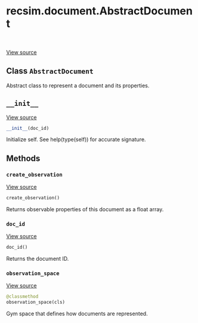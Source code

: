 <div itemscope itemtype="http://developers.google.com/ReferenceObject">
<meta itemprop="name" content="recsim.document.AbstractDocument" />
<meta itemprop="path" content="Stable" />
<meta itemprop="property" content="__init__"/>
<meta itemprop="property" content="create_observation"/>
<meta itemprop="property" content="doc_id"/>
<meta itemprop="property" content="observation_space"/>
</div>

# recsim.document.AbstractDocument

<table class="tfo-notebook-buttons tfo-api" align="left">
</table>

<a target="_blank" href="https://github.com/google-research/recsim/tree/master/recsim/document.py">View
source</a>

## Class `AbstractDocument`

Abstract class to represent a document and its properties.

<!-- Placeholder for "Used in" -->

<h2 id="__init__"><code>__init__</code></h2>

<a target="_blank" href="https://github.com/google-research/recsim/tree/master/recsim/document.py">View
source</a>

```python
__init__(doc_id)
```

Initialize self. See help(type(self)) for accurate signature.

## Methods

<h3 id="create_observation"><code>create_observation</code></h3>

<a target="_blank" href="https://github.com/google-research/recsim/tree/master/recsim/document.py">View
source</a>

```python
create_observation()
```

Returns observable properties of this document as a float array.

<h3 id="doc_id"><code>doc_id</code></h3>

<a target="_blank" href="https://github.com/google-research/recsim/tree/master/recsim/document.py">View
source</a>

```python
doc_id()
```

Returns the document ID.

<h3 id="observation_space"><code>observation_space</code></h3>

<a target="_blank" href="https://github.com/google-research/recsim/tree/master/recsim/document.py">View
source</a>

```python
@classmethod
observation_space(cls)
```

Gym space that defines how documents are represented.
